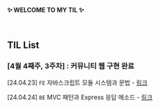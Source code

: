 **✨ WELCOME TO MY TIL ✨**

<br/>

## TIL List

### [4월 4째주, 3주차] : 커뮤니티 웹 구현 완료

[24.04.23] `FE` 자바스크립트 모듈 시스템과 문법 - [링크](https://github.com/100-hours-a-week/jamie-til/April/2024-04-23.md)

[24.04.24] `BE` MVC 패턴과 Express 응답 메소드 - [링크](https://github.com/100-hours-a-week/jamie-til/April/2024-04-24.md)
